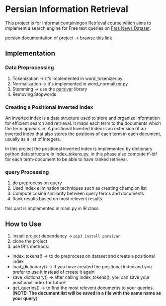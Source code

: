 # Persian Information Retrieval 

This project is for Informaticontainingon Retrieval course which aims to implement a search engine for Free text queries on [Fars News Dataset](https://drive.google.com/file/d/1x-ypTPZ0R_T83YfCw-p55MaQtpCvkrsb/view?usp=sharing).

persian documentation of project -> [brawse this link](https://github.com/aidawm/Persian_Information_retrieval/blob/master/Project%20Report.pdf)

## Implementation 

### Data Preprocessing 

1. Tokenization -> it's implemented in word_tokenizer.py
2. Normalization -> it's implemented in word_normalizer.py
3. Stemming -> use the [parsivar](https://github.com/ICTRC/Parsivar) library
4. Removing Stopwords

### Creating a Positional Inverted Index 
An inverted index is a data structure used to store and organize information for efficient search and retrieval. It maps each term to the documents which the term appears in.
A positional Inverted Index is an extension of an inverted index that also stores the positions of each term in each document, usually as a list of integers. 

In this project the positional inverted index is implemented by dictionary python data structure in index_tokens.py.
in this phase also compute tf-idf for each term-document to be able to have ranked retrieval. 

### query Processing
1. do preprocess on query
2. Used Index elimination techniques such as creating champion list 
3. Compute cosine similarity between query terms and documents
4. Rank results based on most relevent results

this part is implemented in main.py in IR class.

## How to Use 
1. install project dependency -> `pip3 install parsivar`
2. clone the project
3. use IR's methods:
  - index_tokens() -> to do preprocess on dataset and create a positional index
  - load_dictionary() -> if you have created the positional index and you prefer to use it instead of create it again
  - save_dictionary() -> after calling index_tokens(), you can save your positional index for future!
  - get_queries() -> to find the most relevent documents to your queries. (**NOTE: The document list will be saved in a file with the same name as your query**)







